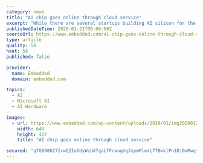 ```yaml
---
category: news
title: "AI chip goes online through cloud service"
excerpt: "While there are several startups building AI silicon for the data center, Groq now joins Graphcore as the only two with accelerators commercially available for customers to use as part of a cloud service. Graphcore previously announced its accelerators are available as part of Microsoft Azure. “Groq’s simplified processing architecture is ..."
publishedDateTime: 2020-01-21T00:00:00Z
sourceUrl: https://www.embedded.com/ai-chip-goes-online-through-cloud-service/
type: article
quality: 56
heat: 56
published: false

provider:
  name: Embedded
  domain: embedded.com

topics:
  - AI
  - Microsoft AI
  - AI Hardware

images:
  - url: https://www.embedded.com/wp-content/uploads/2020/01/img20200123110108Groq-s-AI-Chip-Debuts-in-the-C_0.jpg
    width: 640
    height: 427
    title: "AI chip goes online through cloud service"

secured: "qTG998827IrwQZIoOdyWzUd7qaLTFcwugUgJzpmMlexL7TBwklPn1Dj0wMwqtFo/XMst082EDbWsbgSaoutbpg48BIwp7+FHnQV9zDWsklBluCN7QwnI21Hi+Qz9V/KGKZ3/p2h+TD4jUz6RCTr5jDAnGxRVZtZyLLSpQanJ1TpB/7ePnbpIclMpeHI6Qp7AF2dfPYlWHXSnNLAp0UFrVJWUEvgC4Vk09jF9rNe5uxTRijWkYsBHjXcbvZj6MsyKl/qp0Uw/bEBrInKb6ubbyfck0XzM3NCFMevDwBTT4C+Q/lJjfn2qrzMSOn25fBAq;fDKjpWoX/A0KZIpyhl3rlw=="
---
```


